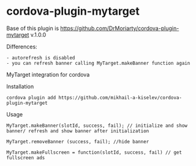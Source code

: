 cordova-plugin-mytarget
=================
Base of this plugin is https://github.com/DrMoriarty/cordova-plugin-mytarget v.1.0.0

Differences:

    - autorefresh is disabled
    - you can refresh banner calling MyTarget.makeBanner function again

MyTarget integration for cordova

Installation

    cordova plugin add https://github.com/mikhail-a-kiselev/cordova-plugin-mytarget 

Usage

    MyTarget.makeBanner(slotId, success, fail); // initialize and show banner/ refresh and show banner after initialization

    MyTarget.removeBanner (success, fail); //hide banner

    MyTarget.makeFullscreen = function(slotId, success, fail) // get fullscreen ads
